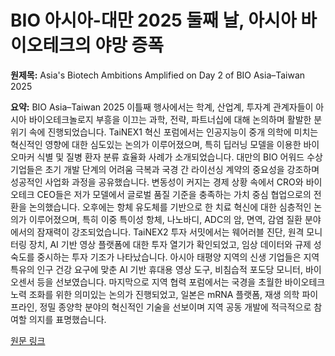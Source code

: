 # BIO 아시아-대만 2025 둘째 날, 아시아 바이오테크의 야망 증폭

**원제목:** Asia's Biotech Ambitions Amplified on Day 2 of BIO Asia–Taiwan 2025

**요약:** BIO Asia–Taiwan 2025 이틀째 행사에서는 학계, 산업계, 투자계 관계자들이 아시아 바이오테크놀로지 부흥을 이끄는 과학, 전략, 파트너십에 대해 논의하며 활발한 분위기 속에 진행되었습니다. TaiNEX1 혁신 포럼에서는 인공지능이 중개 의학에 미치는 혁신적인 영향에 대한 심도있는 논의가 이루어졌으며, 특히 딥러닝 모델을 이용한 바이오마커 식별 및 질병 환자 분류 효율화 사례가 소개되었습니다.  대만의 BIO 어워드 수상 기업들은 초기 개발 단계의 어려움 극복과 국경 간 라이선싱 계약의 중요성을 강조하며 성공적인 사업화 과정을 공유했습니다.  변동성이 커지는 경제 상황 속에서 CRO와 바이오테크 CEO들은 저가 모델에서 글로벌 품질 기준을 충족하는 가치 중심 협업으로의 전환을 논의했습니다.  오후에는 항체 유도체를 기반으로 한 치료 혁신에 대한 심층적인 논의가 이루어졌으며,  특히 이중 특이성 항체, 나노바디, ADC의 암, 면역, 감염 질환 분야에서의 잠재력이 강조되었습니다.  TaiNEX2 투자 서밋에서는 웨어러블 진단, 원격 모니터링 장치, AI 기반 영상 플랫폼에 대한 투자 열기가 확인되었고,  임상 데이터와 규제 성숙도를 중시하는 투자 기조가 나타났습니다.  아시아 태평양 지역의 신생 기업들은 지역 특유의 인구 건강 요구에 맞춘 AI 기반 휴대용 영상 도구, 비침습적 포도당 모니터, 바이오센서 등을 선보였습니다.  마지막으로 지역 협력 포럼에서는 국경을 초월한 바이오테크 노력 조화를 위한 의미있는 논의가 진행되었고,  일본은 mRNA 플랫폼, 재생 의학 파이프라인, 정밀 종양학 분야의 혁신적인 기술을 선보이며 지역 공동 개발에 적극적으로 참여할 의지를 표명했습니다.

[원문 링크](https://www.biospectrumasia.com/news/26/26404/asias-biotech-ambitions-amplified-on-day-2-of-bio-asiataiwan-2025.html)
